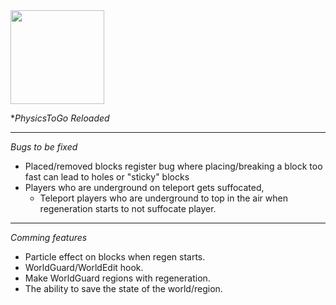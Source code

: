 <img src="https://imgur.com/cCjihnu.png" width="150px" height="150px">

**PhysicsToGo Reloaded*


***

*Bugs to be fixed*

 - Placed/removed blocks register bug where placing/breaking a block too fast can lead to holes or "sticky" blocks
 - Players who are underground on teleport gets suffocated,
   - Teleport players who are underground to top in the air when regeneration starts to not suffocate player.

***
 
 *Comming features*
 
  - Particle effect on blocks when regen starts.
  - WorldGuard/WorldEdit hook.
  - Make WorldGuard regions with regeneration.
  - The ability to save the state of the world/region.


